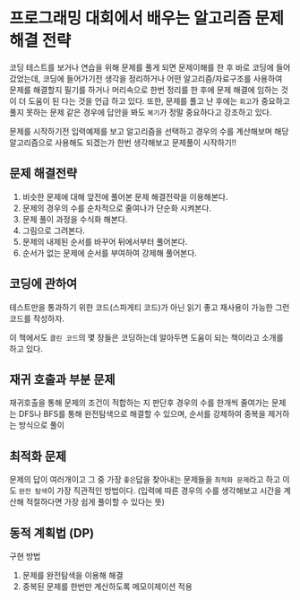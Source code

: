 # 프로그래밍 대회에서 배우는 알고리즘 문제해결 전략

코딩 테스트를 보거나 연습을 위해 문제를 풀게 되면 문제이해를 한 후 바로 코딩에 들어갔었는데, 코딩에 들어가기전 생각을 정리하거나 어떤 알고리즘/자료구조를 사용하여 문제를 해결할지 필기를 하거나 머리속으로 한번 정리를 한 후에 문제 해결에 임하는 것이 더 도움이 된 다는 것을 언급 하고 있다.
또한, 문제를 풀고 난 후에는 `회고`가 중요하고 풀지 못하는 문제 같은 경우에 답안을 봐도 `복기`가 정말 중요하다고 강조하고 있다.

문제를 시작하기전 입력예제를 보고 알고리즘을 선택하고 경우의 수를 계산해보며 해당 알고리즘으로 사용해도 되겠는가 한번 생각해보고 문제풀이 시작하기!!

## 문제 해결전략

1. 비슷한 문제에 대해 앞전에 풀어본 문제 해결전략을 이용해본다.
2. 문제의 경우의 수를 순차적으로 줄여나가 단순화 시켜본다.
3. 문제 풀이 과정을 수식화 해본다.
4. 그림으로 그려본다.
5. 문제의 내제된 순서를 바꾸어 뒤에서부터 풀어본다.
6. 순서가 없는 문제에 순서를 부여하여 강제해 풀어본다.

## 코딩에 관하여

테스트만을 통과하기 위한 코드(스파게티 코드)가 아닌 읽기 좋고 재사용이 가능한 그런 코드를 작성하자.

이 책에서도 `클린 코드`의 몇 장들은 코딩하는데 알아두면 도움이 되는 책이라고 소개를 하고 있다.


## 재귀 호출과 부분 문제
재귀호출을 통해 문제의 조건이 적합하는 지 판단후 경우의 수를 한개씩 줄여가는 문제는 DFS나 BFS를 통해 완전탐색으로 해결할 수 있으며, 순서를 강제하여 중복을 제거하는 방식으로 풀이

## 최적화 문제
문제의 답이 여러개이고 그 중 가장 `좋은`답을 찾아내는 문제들을 `최적화 문제`라고 하고 이도 `완전 탐색`이 가장 직관적인 방법이다. (입력에 따른 경우의 수를 생각해보고 시간을 계산해 적절하다면 가장 쉽게 풀이할 수 있다는 뜻)

## 동적 계획법 (DP)
구현 방법

1. 문제를 완전탐색을 이용해 해결
2. 중복된 문제를 한번만 계산하도록 메모이제이션 적용